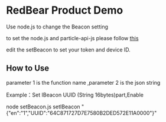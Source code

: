 # RedBear Product Demo

Use node.js to change the Beacon setting

to set the node.js and particle-api-js please follow [this](https://docs.particle.io/reference/javascript/#installation)

edit the setBeacon to set your token and device ID.


## How to Use

parameter 1 is the function name ,parameter 2 is the json string

Example：Set IBeacon UUID (String 16bytes)part,Enable 

node setBeacon.js setIBeacon "{"en":"1","UUID":"64C871727D7E7580B2DED572E11A0000"}"



